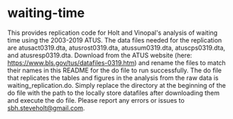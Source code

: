 # waiting-time
This provides replication code for Holt and Vinopal's analysis of waiting time using the 2003-2019 ATUS. The data files needed for the replication are atusact0319.dta, atusrost0319.dta, atussum0319.dta, atuscps0319.dta, and atusresp0319.dta. Download from the ATUS website (here: https://www.bls.gov/tus/datafiles-0319.htm) and rename the files to match their names in this README for the do file to run successfully. The do file that replicates the tables and figures in the analysis from the raw data is waiting_replication.do. Simply replace the directory at the beginning of the do file with the path to the locally store datafiles after downloading them and execute the do file. Please report any errors or issues to sbh.steveholt@gmail.com.

